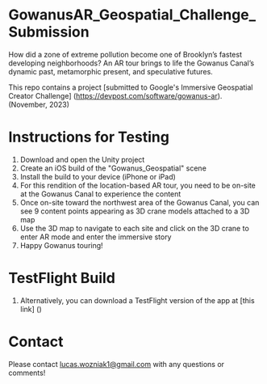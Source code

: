 # GowanusAR_Geospatial_Challenge_Submission
How did a zone of extreme pollution become one of Brooklyn’s fastest developing neighborhoods? An AR tour brings to life the Gowanus Canal’s dynamic past, metamorphic present, and speculative futures.

This repo contains a project [submitted to Google's Immersive Geospatial Creator Challenge] (https://devpost.com/software/gowanus-ar). (November, 2023)

# Instructions for Testing
1. Download and open the Unity project
2. Create an iOS build of the "Gowanus_Geospatial" scene
3. Install the build to your device (iPhone or iPad)
4. For this rendition of the location-based AR tour, you need to be on-site at the Gowanus Canal to experience the content
5. Once on-site toward the northwest area of the Gowanus Canal, you can see 9 content points appearing as 3D crane models attached to a 3D map
6. Use the 3D map to navigate to each site and click on the 3D crane to enter AR mode and enter the immersive story
7. Happy Gowanus touring!

# TestFlight Build
1. Alternatively, you can download a TestFlight version of the app at [this link] ()

# Contact
Please contact lucas.wozniak1@gmail.com with any questions or comments!
